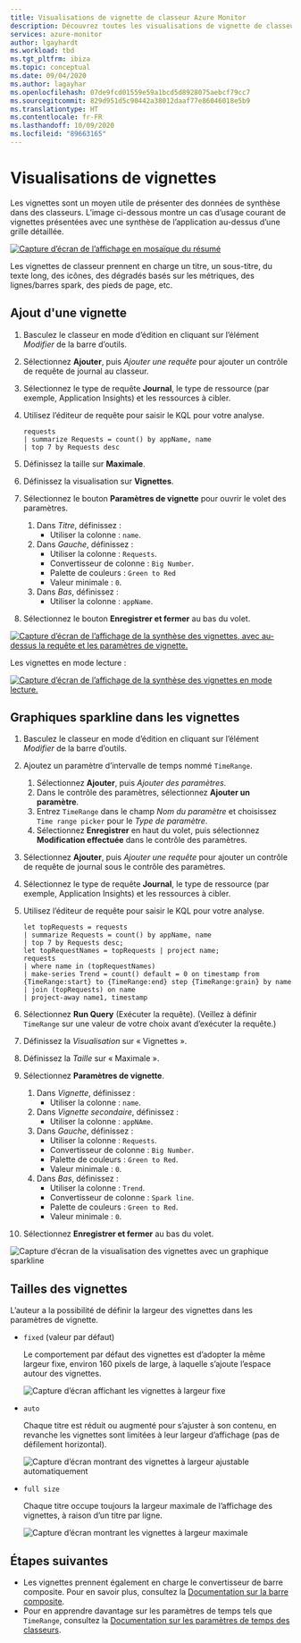 ```yaml
---
title: Visualisations de vignette de classeur Azure Monitor
description: Découvrez toutes les visualisations de vignette de classeur Azure Monitor.
services: azure-monitor
author: lgayhardt
ms.workload: tbd
ms.tgt_pltfrm: ibiza
ms.topic: conceptual
ms.date: 09/04/2020
ms.author: lagayhar
ms.openlocfilehash: 07de9fcd01559e59a1bcd5d8928075aebcf79cc7
ms.sourcegitcommit: 829d951d5c90442a38012daaf77e86046018e5b9
ms.translationtype: HT
ms.contentlocale: fr-FR
ms.lasthandoff: 10/09/2020
ms.locfileid: "89663165"
---
```

# <a name="tile-visualizations"></a>Visualisations de vignettes

Les vignettes sont un moyen utile de présenter des données de synthèse dans des classeurs. L’image ci-dessous montre un cas d’usage courant de vignettes présentées avec une synthèse de l’application au-dessus d’une grille détaillée.

[![Capture d’écran de l’affichage en mosaïque du résumé](./media/workbooks-tile-visualizations/tiles-summary.png)](./media/workbooks-tile-visualizations/tiles-summary.png#lightbox)

Les vignettes de classeur prennent en charge un titre, un sous-titre, du texte long, des icônes, des dégradés basés sur les métriques, des lignes/barres spark, des pieds de page, etc.

## <a name="adding-a-tile"></a>Ajout d'une vignette

1. Basculez le classeur en mode d’édition en cliquant sur l’élément _Modifier_ de la barre d’outils.
2. Sélectionnez **Ajouter**, puis *Ajouter une requête* pour ajouter un contrôle de requête de journal au classeur.
3. Sélectionnez le type de requête **Journal**, le type de ressource (par exemple, Application Insights) et les ressources à cibler.
4. Utilisez l’éditeur de requête pour saisir le KQL pour votre analyse.

    ```kusto
    requests
    | summarize Requests = count() by appName, name
    | top 7 by Requests desc
    ```

5. Définissez la taille sur **Maximale**.
6. Définissez la visualisation sur **Vignettes**.
7. Sélectionnez le bouton **Paramètres de vignette** pour ouvrir le volet des paramètres.
    1. Dans *Titre*, définissez :
        * Utiliser la colonne : `name`.
    2. Dans *Gauche*, définissez :
        * Utiliser la colonne : `Requests`.
        * Convertisseur de colonne : `Big Number`.
        * Palette de couleurs : `Green to Red`
        * Valeur minimale : `0`.
    3. Dans *Bas*, définissez :
        * Utiliser la colonne : `appName`.
8. Sélectionnez le bouton **Enregistrer et fermer** au bas du volet.

[![Capture d’écran de l’affichage de la synthèse des vignettes, avec au-dessus la requête et les paramètres de vignette.](./media/workbooks-tile-visualizations/tile-settings.png)](./media/workbooks-tile-visualizations/tile-settings.png#lightbox)

Les vignettes en mode lecture :

[![Capture d’écran de l’affichage de la synthèse des vignettes en mode lecture.](./media/workbooks-tile-visualizations/tiles-read-mode.png)](./media/workbooks-tile-visualizations/tiles-read-mode.png#lightbox)

## <a name="spark-lines-in-tiles"></a>Graphiques sparkline dans les vignettes

1. Basculez le classeur en mode d’édition en cliquant sur l’élément _Modifier_ de la barre d’outils.
2. Ajoutez un paramètre d’intervalle de temps nommé `TimeRange`.
    1. Sélectionnez **Ajouter**, puis *Ajouter des paramètres*.
    2. Dans le contrôle des paramètres, sélectionnez **Ajouter un paramètre**.
    3. Entrez `TimeRange` dans le champ *Nom du paramètre* et choisissez `Time range picker` pour le *Type de paramètre*.
    4. Sélectionnez **Enregistrer** en haut du volet, puis sélectionnez **Modification effectuée** dans le contrôle des paramètres.
3. Sélectionnez **Ajouter**, puis *Ajouter une requête* pour ajouter un contrôle de requête de journal sous le contrôle des paramètres.
4. Sélectionnez le type de requête **Journal**, le type de ressource (par exemple, Application Insights) et les ressources à cibler.
5. Utilisez l’éditeur de requête pour saisir le KQL pour votre analyse.

    ```kusto
    let topRequests = requests
    | summarize Requests = count() by appName, name
    | top 7 by Requests desc;
    let topRequestNames = topRequests | project name;
    requests
    | where name in (topRequestNames)
    | make-series Trend = count() default = 0 on timestamp from {TimeRange:start} to {TimeRange:end} step {TimeRange:grain} by name
    | join (topRequests) on name
    | project-away name1, timestamp
    ```

6. Sélectionnez **Run Query** (Exécuter la requête). (Veillez à définir `TimeRange` sur une valeur de votre choix avant d’exécuter la requête.)
7. Définissez la *Visualisation* sur « Vignettes ».
8. Définissez la *Taille* sur « Maximale ».
9. Sélectionnez **Paramètres de vignette**.
    1. Dans *Vignette*, définissez :
        * Utiliser la colonne : `name`.
    2. Dans *Vignette secondaire*, définissez :
        *  Utiliser la colonne : `appNAme`.
    3. Dans *Gauche*, définissez :
        *  Utiliser la colonne : `Requests`.
        * Convertisseur de colonne : `Big Number`.
        * Palette de couleurs : `Green to Red`.
        * Valeur minimale : `0`.
    4. Dans *Bas*, définissez :
        * Utiliser la colonne : `Trend`.
        * Convertisseur de colonne : `Spark line`.
        * Palette de couleurs : `Green to Red`.
        * Valeur minimale : `0`.
10. Sélectionnez **Enregistrer et fermer** au bas du volet.

![Capture d’écran de la visualisation des vignettes avec un graphique sparkline](./media/workbooks-tile-visualizations/spark-line.png)

## <a name="tile-sizes"></a>Tailles des vignettes

L’auteur a la possibilité de définir la largeur des vignettes dans les paramètres de vignette.

* `fixed` (valeur par défaut)

    Le comportement par défaut des vignettes est d’adopter la même largeur fixe, environ 160 pixels de large, à laquelle s’ajoute l’espace autour des vignettes.

    ![Capture d’écran affichant les vignettes à largeur fixe](./media/workbooks-tile-visualizations/tiles-fixed.png)
* `auto`

    Chaque titre est réduit ou augmenté pour s’ajuster à son contenu, en revanche les vignettes sont limitées à leur largeur d’affichage (pas de défilement horizontal).

    ![Capture d’écran montrant des vignettes à largeur ajustable automatiquement](./media/workbooks-tile-visualizations/tiles-auto.png)
* `full size`

    Chaque titre occupe toujours la largeur maximale de l’affichage des vignettes, à raison d’un titre par ligne.

     ![Capture d’écran montrant les vignettes à largeur maximale](./media/workbooks-tile-visualizations/tiles-full.png)

## <a name="next-steps"></a>Étapes suivantes

* Les vignettes prennent également en charge le convertisseur de barre composite. Pour en savoir plus, consultez la [Documentation sur la barre composite](workbooks-composite-bar.md).
* Pour en apprendre davantage sur les paramètres de temps tels que `TimeRange`, consultez la [Documentation sur les paramètres de temps des classeurs](workbooks-time.md).